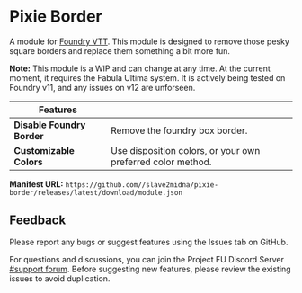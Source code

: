 # Pixie Border

A module for [Foundry VTT](https://foundryvtt.com/). This module is designed to remove those pesky square borders and replace them something a bit more fun.

**Note:** This module is a WIP and can change at any time. At the current moment, it requires the Fabula Ultima system. It is actively being tested on Foundry v11, and any issues on v12 are unforseen.

| Features               |                                                                                                                                                          |
|------------------------|------------------------------------------------------------------------------------------------------------------------------------------------------------------------------|
| **Disable Foundry Border** | Remove the foundry box border. |
| **Customizable Colors** | Use disposition colors, or your own preferred color method. |

**Manifest URL:** `https://github.com//slave2midna/pixie-border/releases/latest/download/module.json`

## Feedback

Please report any bugs or suggest features using the Issues tab on GitHub.

For questions and discussions, you can join the Project FU Discord Server [#support forum](https://discord.com/channels/1194506991754805278/1220562380568789063 "‌"). Before suggesting new features, please review the existing issues to avoid duplication.
